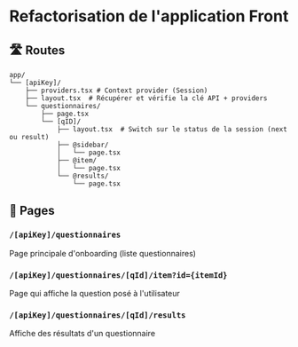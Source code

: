 # Refactorisation de l'application Front


## 🛣️ Routes

```
app/
└── [apiKey]/
    ├── providers.tsx # Context provider (Session)
    ├── layout.tsx  # Récupérer et vérifie la clé API + providers
    └── questionnaires/
        ├── page.tsx
        └── [qID]/
            ├── layout.tsx  # Switch sur le status de la session (next ou result)
            ├── @sidebar/
            │   └── page.tsx
            ├── @item/
            │   └── page.tsx
            └── @results/
                └── page.tsx
```


## 📄 Pages

### `/[apiKey]/questionnaires`
Page principale d'onboarding (liste questionnaires)

### `/[apiKey]/questionnaires/[qId]/item?id={itemId}`
Page qui affiche la question posé à l'utilisateur

### `/[apiKey]/questionnaires/[qId]/results`
Affiche des résultats d'un questionnaire

